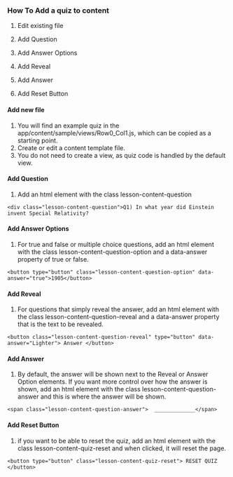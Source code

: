 ### How To Add a quiz to content
1. Edit existing file

2. Add Question

3. Add Answer Options

4. Add Reveal

5. Add Answer

6. Add Reset Button

#### Add new file
1. You will find an example quiz in the app/content/sample/views/Row0_Col1.js, which can be copied as a starting point.
1. Create or edit a content template file.
2. You do not need to create a view, as quiz code is handled by the default view.

#### Add Question
1. Add an html element with the class lesson-content-question
```
<div class="lesson-content-question">Q1) In what year did Einstein invent Special Relativity?
```

#### Add Answer Options
1. For true and false or multiple choice questions, add an html element with the
 class lesson-content-question-option and a data-answer property of true or false.
```
<button type="button" class="lesson-content-question-option" data-answer="true">1905</button>
```

#### Add Reveal
1. For questions that simply reveal the answer, add an html element with the
 class lesson-content-question-reveal and a data-answer property that is the text
to be revealed.
```
<button class="lesson-content-question-reveal" type="button" data-answer="Lighter"> Answer </button>
````

#### Add Answer
1. By default, the answer will be shown next to the Reveal or Answer Option 
elements.  If you want more control over how the answer is shown, add an html 
element with  the class lesson-content-question-answer and this is where the 
answer will be shown.
```
<span class="lesson-content-question-answer">  _____________</span>
```

#### Add Reset Button
1. if you want to be able to reset the quiz, add an html element with the class
lesson-content-quiz-reset and when clicked, it will reset the page.
```
<button type="button" class="lesson-content-quiz-reset"> RESET QUIZ </button>
```